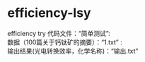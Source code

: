 # efficiency-lsy
efficiency try
代码文件：“简单测试”:\
数据（100篇关于钙钛矿的摘要）：“1.txt” :\
输出结果(光电转换效率，化学名称)：“输出.txt”
